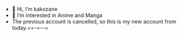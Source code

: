 - 👋 Hi, I’m kakozane
- 👀 I’m interested in Anime and Manga 
- The previous account is cancelled, so this is my new account from today.==-=--=
